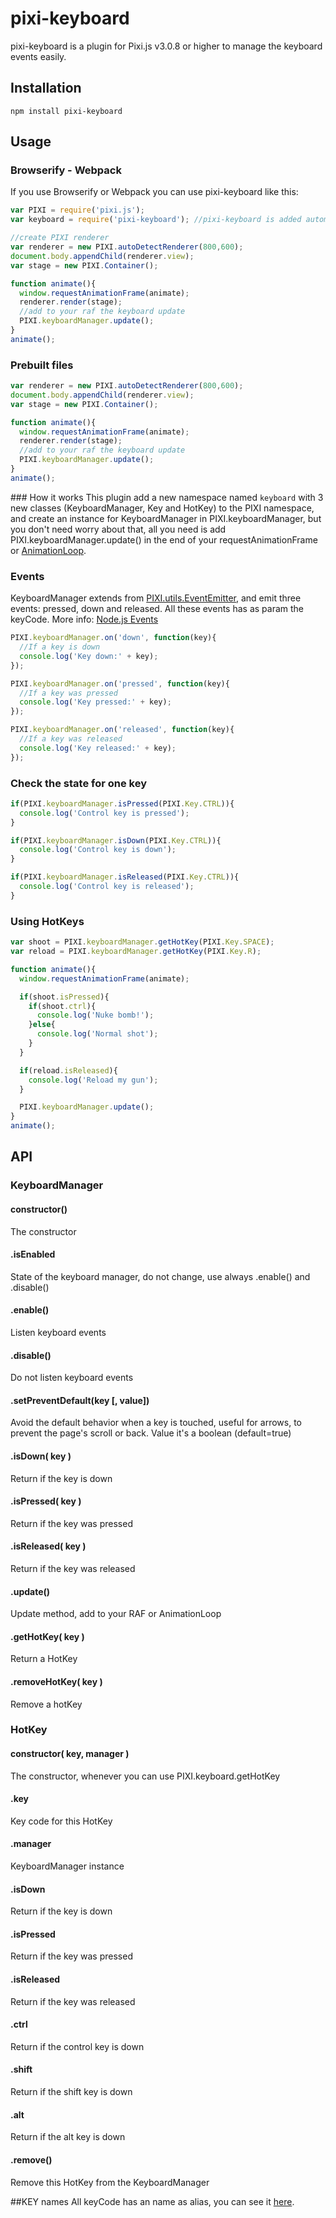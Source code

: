 pixi-keyboard
======================

pixi-keyboard is a plugin for Pixi.js v3.0.8 or higher to manage the keyboard events easily.

## Installation
```
npm install pixi-keyboard
```

## Usage
### Browserify - Webpack
If you use Browserify or Webpack you can use pixi-keyboard like this:

```js
var PIXI = require('pixi.js');
var keyboard = require('pixi-keyboard'); //pixi-keyboard is added automatically to the PIXI namespace

//create PIXI renderer
var renderer = new PIXI.autoDetectRenderer(800,600);
document.body.appendChild(renderer.view);
var stage = new PIXI.Container();

function animate(){
  window.requestAnimationFrame(animate);
  renderer.render(stage);
  //add to your raf the keyboard update
  PIXI.keyboardManager.update();
}
animate();
```

### Prebuilt files

```js
var renderer = new PIXI.autoDetectRenderer(800,600);
document.body.appendChild(renderer.view);
var stage = new PIXI.Container();

function animate(){
  window.requestAnimationFrame(animate);
  renderer.render(stage);
  //add to your raf the keyboard update
  PIXI.keyboardManager.update();
}
animate();
```

### How it works
This plugin add a new namespace named `keyboard` with 3 new classes (KeyboardManager, Key and HotKey) to the PIXI namespace, and create an instance for KeyboardManager in PIXI.keyboardManager, but you don't need worry about that, all you need is add PIXI.keyboardManager.update() in the end of your requestAnimationFrame or [AnimationLoop](https://github.com/Nazariglez/pixi-animationloop/).

### Events
KeyboardManager extends from [PIXI.utils.EventEmitter](https://github.com/primus/eventemitter3), and emit three events: pressed, down and released. All these events has as param the keyCode. More info: [Node.js Events](https://nodejs.org/api/events.html#events_emitter_emit_event_arg1_arg2)
```js
PIXI.keyboardManager.on('down', function(key){
  //If a key is down
  console.log('Key down:' + key);
});

PIXI.keyboardManager.on('pressed', function(key){
  //If a key was pressed
  console.log('Key pressed:' + key);
});

PIXI.keyboardManager.on('released', function(key){
  //If a key was released
  console.log('Key released:' + key);
});
```

### Check the state for one key
```js
if(PIXI.keyboardManager.isPressed(PIXI.Key.CTRL)){
  console.log('Control key is pressed');
}

if(PIXI.keyboardManager.isDown(PIXI.Key.CTRL)){
  console.log('Control key is down');
}

if(PIXI.keyboardManager.isReleased(PIXI.Key.CTRL)){
  console.log('Control key is released');
}
```

### Using HotKeys
```js
var shoot = PIXI.keyboardManager.getHotKey(PIXI.Key.SPACE);
var reload = PIXI.keyboardManager.getHotKey(PIXI.Key.R);

function animate(){
  window.requestAnimationFrame(animate);

  if(shoot.isPressed){
    if(shoot.ctrl){
      console.log('Nuke bomb!');
    }else{
      console.log('Normal shot');
    }
  }

  if(reload.isReleased){
    console.log('Reload my gun');
  }

  PIXI.keyboardManager.update();
}
animate();
```
## API
### KeyboardManager
#### constructor()
The constructor
#### .isEnabled
State of the keyboard manager, do not change, use always .enable() and .disable()
#### .enable()
Listen keyboard events
#### .disable()
Do not listen keyboard events
#### .setPreventDefault(key [, value])
Avoid the default behavior when a key is touched, useful for arrows, to prevent the page's scroll or back. Value it's a boolean (default=true)
#### .isDown( key )
Return if the key is down
#### .isPressed( key )
Return if the key was pressed
#### .isReleased( key )
Return if the key was released
#### .update()
Update method, add to your RAF or AnimationLoop
#### .getHotKey( key )
Return a HotKey
#### .removeHotKey( key )
Remove a hotKey

### HotKey
#### constructor( key, manager )
The constructor, whenever you can use PIXI.keyboard.getHotKey
#### .key
Key code for this HotKey
#### .manager
KeyboardManager instance
#### .isDown
Return if the key is down
#### .isPressed
Return if the key was pressed
#### .isReleased
Return if the key was released
#### .ctrl
Return if the control key is down
#### .shift
Return if the shift key is down
#### .alt
Return if the alt key is down
#### .remove()
Remove this HotKey from the KeyboardManager

##KEY names
All keyCode has an name as alias, you can see it [here](https://github.com/Nazariglez/pixi-keyboard/blob/master/src/Key.js).
